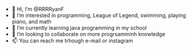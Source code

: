 - 👋 Hi, I’m @RRRRyanF
- 👀 I’m interested in programming, League of Legend, swimming, playing piano, and math
- 🌱 I’m currently learning java programming in my school
- 💞️ I’m looking to collaborate on more progrsamminh knowledge
- 📫 You can reach me trhough e-mail or instagram

<!---
RRRRyanF/RRRRyanF is a ✨ special ✨ repository because its `README.md` (this file) appears on your GitHub profile.
You can click the Preview link to take a look at your changes.
--->
